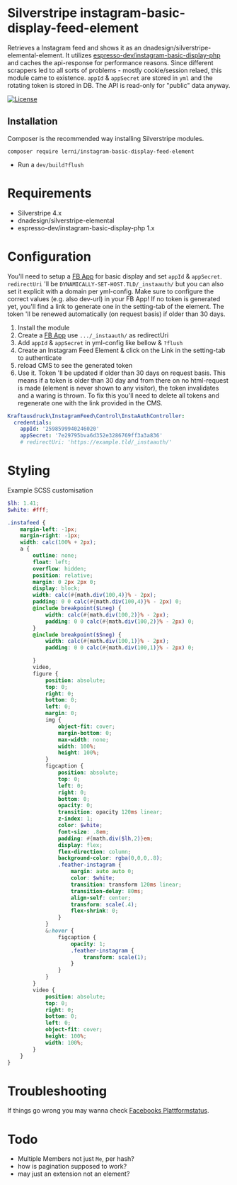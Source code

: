 # Silverstripe instagram-basic-display-feed-element
Retrieves a Instagram feed and shows it as an dnadesign/silverstripe-elemental-element. It utilizes [espresso-dev/instagram-basic-display-php](https://github.com/espresso-dev/instagram-basic-display-php) and caches the api-response for performance reasons. Since different scrappers led to all sorts of problems - mostly cookie/session relaed, this module came to existence. `appId` & `appSecret` are stored in `yml` and the rotating token is stored in DB. The API is read-only for "public" data anyway.

[![License](https://img.shields.io/badge/License-BSD%203--Clause-blue.svg)](LICENSE.md)

## Installation
Composer is the recommended way installing Silverstripe modules.
```
composer require lerni/instagram-basic-display-feed-element
```
* Run a `dev/build?flush`

# Requirements
* Silverstripe 4.x
* dnadesign/silverstripe-elemental
* espresso-dev/instagram-basic-display-php 1.x

# Configuration
You'll need to setup a [FB App](https://developers.facebook.com/docs/instagram-basic-display-api/getting-started/) for basic display and set `appId` & `appSecret`. `redirectUri` 'll be `DYNAMICALLY-SET-HOST.TLD/_instaauth/` but you can also set it explicit with a domain per yml-config. Make sure to configure the correct values (e.g. also dev-url) in your FB App! If no token is generated yet, you'll find a link to generate one in the setting-tab of the element. The token 'll be renewed automatically (on request basis) if older than 30 days.

1. Install the module
2. Create a [FB App](https://developers.facebook.com/docs/instagram-basic-display-api/getting-started/) use `.../_instaauth/` as redirectUri
3. Add `appId` & `appSecret` in yml-config like bellow & `?flush`
4. Create an Instagram Feed Element & click on the Link in the setting-tab to authenticate
5. reload CMS to see the generated token
6. Use it. Token 'll be updated if older than 30 days on request basis. This means if a token is older than 30 day and from there on no html-request is made (element is never shown to any visitor), the token invalidates and a waring is thrown. To fix this you'll need to delete all tokens and regenerate one with the link provided in the CMS.

```yaml
Kraftausdruck\InstagramFeed\Control\InstaAuthController:
  credentials:
    appId: '2598599940246020'
    appSecret: '7e29795bva6d352e3286769ff3a3a836'
    # redirectUri: 'https://example.tld/_instaauth/'
```
# Styling
Example SCSS customisation
```scss
$lh: 1.41;
$white: #fff;

.instafeed {
    margin-left: -1px;
    margin-right: -1px;
    width: calc(100% + 2px);
    a {
        outline: none;
        float: left;
        overflow: hidden;
        position: relative;
        margin: 0 2px 2px 0;
        display: block;
        width: calc(#{math.div(100,4)}% - 2px);
        padding: 0 0 calc(#{math.div(100,4)}% - 2px) 0;
        @include breakpoint($Lneg) {
            width: calc(#{math.div(100,2)}% - 2px);
            padding: 0 0 calc(#{math.div(100,2)}% - 2px) 0;
        }
        @include breakpoint($Sneg) {
            width: calc(#{math.div(100,1)}% - 2px);
            padding: 0 0 calc(#{math.div(100,1)}% - 2px) 0;

        }
        video,
        figure {
            position: absolute;
            top: 0;
            right: 0;
            bottom: 0;
            left: 0;
            margin: 0;
            img {
                object-fit: cover;
                margin-bottom: 0;
                max-width: none;
                width: 100%;
                height: 100%;
            }
            figcaption {
                position: absolute;
                top: 0;
                left: 0;
                right: 0;
                bottom: 0;
                opacity: 0;
                transition: opacity 120ms linear;
                z-index: 1;
                color: $white;
                font-size: .8em;
                padding: #{math.div($lh,2)}em;
                display: flex;
                flex-direction: column;
                background-color: rgba(0,0,0,.8);
                .feather-instagram {
                    margin: auto auto 0;
                    color: $white;
                    transition: transform 120ms linear;
                    transition-delay: 80ms;
                    align-self: center;
                    transform: scale(.4);
                    flex-shrink: 0;
                }
            }
            &:hover {
                figcaption {
                    opacity: 1;
                    .feather-instagram {
                        transform: scale(1);
                    }
                }
            }
        }
        video {
            position: absolute;
            top: 0;
            right: 0;
            bottom: 0;
            left: 0;
            object-fit: cover;
            height: 100%;
            width: 100%;
        }
    }
}
```
# Troubleshooting
If things go wrong you may wanna check [Facebooks Plattformstatus](https://developers.facebook.com/status/dashboard/).

# Todo
* Multiple Members not just `Me`, per hash?
* how is pagination supposed to work?
* may just an extension not an element?
